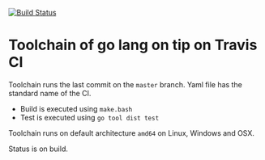 [![Build Status](https://app.travis-ci.com/iwdgo/go-upon-ci.svg?branch=travisci)](https://app.travis-ci.com/iwdgo/go-upon-ci)

# Toolchain of go lang on tip on Travis CI

Toolchain runs the last commit on the `master` branch.
Yaml file has the standard name of the CI.
 - Build is executed using `make.bash`
 - Test is executed using `go tool dist test` 

Toolchain runs on default architecture `amd64` on Linux, Windows and OSX.  

Status is on build. 
